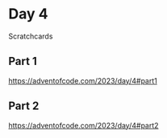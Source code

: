 # Day 4
Scratchcards

## Part 1
https://adventofcode.com/2023/day/4#part1

## Part 2
https://adventofcode.com/2023/day/4#part2
